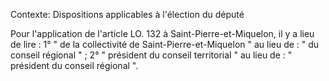Contexte: Dispositions applicables à l'élection du député

Pour l'application de l'article LO. 132 à Saint-Pierre-et-Miquelon, il y a lieu de lire : 1° " de la collectivité de Saint-Pierre-et-Miquelon " au lieu de : " du conseil régional " ; 2° " président du conseil territorial " au lieu de : " président du conseil régional ".